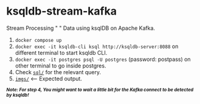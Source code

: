 # ksqldb-stream-kafka
Stream Processing " " Data using ksqlDB on Apache Kafka.

1. `docker compose up`
2. `docker exec -it ksqldb-cli ksql http://ksqldb-server:8088` on different terminal to start ksqldb CLI.
3. `docker exec -it postgres psql -U postgres` (password: postpass) on other terminal to go inside postgres.
4. Check [`sql/`](https://github.com/zeenfts/ksqldb-stream-kafka/tree/main/sql) for the relevant query.
5. [`imgs/`](https://github.com/zeenfts/ksqldb-stream-kafka/tree/main/imgs) <-- Expected output.

_**<sub>Note: For step 4, You might want to wait a little bit for the Kafka connect to be detected by ksqldb!</sub>**_